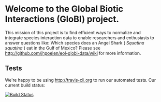 Welcome to the Global Biotic Interactions (GloBI) project.
======================================

This mission of this project is to find efficient ways to normalize and integrate species interaction data
to enable researchers and enthusiasts to answer questions like: Which species does an Angel Shark ( _Squatina squatina_ ) eat in the Gulf of Mexico?
Please see http://github.com/jhpoelen/eol-globi-data/wiki for more information.

## Tests

We're happy to be using http://travis-cli.org to run our automated tests. Our current build status:

[![Build Status](https://travis-ci.org/jhpoelen/eol-globi-data.png)](https://travis-ci.org/jhpoelen/eol-globi-data)

